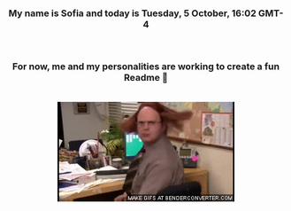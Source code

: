 


<div align="center">
<h3 >My name is Sofia and today is Tuesday, 5 October, 16:02 GMT-4</h3><br>
<h3 >For now, me and my personalities are working to create a fun Readme 👋
</h3><br>
<img src='img/dwight.gif' alt='working...'/>
</div>
